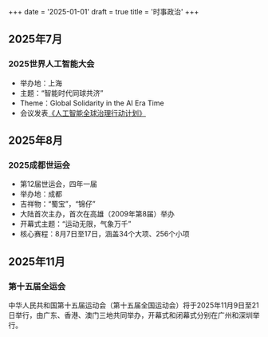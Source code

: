 +++
date = '2025-01-01'
draft = true
title = '时事政治'
+++

## 2025年7月

### 2025世界人工智能大会

- 举办地：上海
- 主题：“智能时代同球共济”
- Theme：Global Solidarity in the AI Era Time
- 会议发表[《人工智能全球治理行动计划》](https://www.gov.cn/yaowen/liebiao/202507/content_7033929.htm)

## 2025年8月

### 2025成都世运会

- 第12届世运会，四年一届
- 举办地：成都
- 吉祥物：“蜀宝”，“锦仔”
- 大陆首次主办，首次在高雄（2009年第8届）举办
- 开幕式主题：“运动无限，气象万千”
- 核心赛程​​：8月7日至17日，涵盖34个大项、256个小项

## 2025年11月

### 第十五届全运会

中华人民共和国第十五届运动会（第十五届全国运动会）将于2025年11月9日至21日举行，由广东、香港、澳门三地共同举办，开幕式和闭幕式分别在广州和深圳举行。